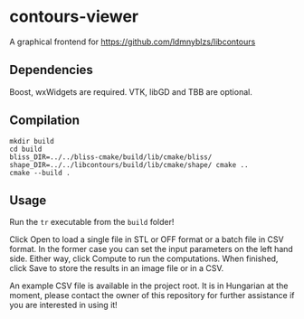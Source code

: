 # contours-viewer

A graphical frontend for https://github.com/ldmnyblzs/libcontours

## Dependencies

Boost, wxWidgets are required. VTK, libGD and TBB are optional.

## Compilation

```
mkdir build
cd build
bliss_DIR=../../bliss-cmake/build/lib/cmake/bliss/ shape_DIR=../../libcontours/build/lib/cmake/shape/ cmake ..
cmake --build .
```

## Usage

Run the `tr` executable from the `build` folder!

Click Open to load a single file in STL or OFF format or a batch file in CSV format. In the former case you can set the input parameters on the left hand side. Either way, click Compute to run the computations. When finished, click Save to store the results in an image file or in a CSV.

An example CSV file is available in the project root. It is in Hungarian at the moment, please contact the owner of this repository for further assistance if you are interested in using it!
